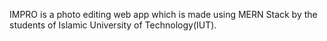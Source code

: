 IMPRO is a photo editing web app which is made using MERN Stack by the students of Islamic University of Technology(IUT).
